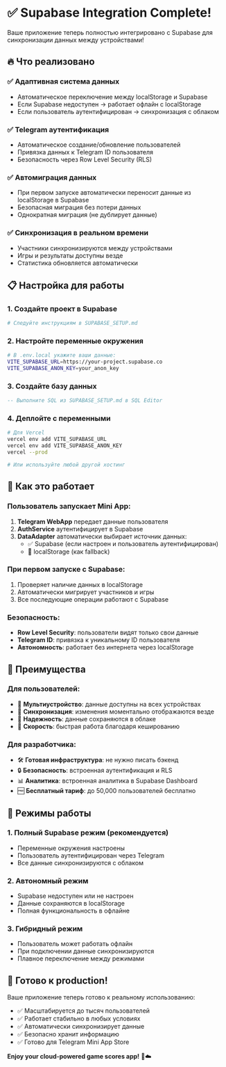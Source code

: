 # ✅ Supabase Integration Complete!

Ваше приложение теперь полностью интегрировано с Supabase для синхронизации данных между устройствами!

## 🔥 Что реализовано

### ✅ **Адаптивная система данных**
- Автоматическое переключение между localStorage и Supabase
- Если Supabase недоступен → работает офлайн с localStorage
- Если пользователь аутентифицирован → синхронизация с облаком

### ✅ **Telegram аутентификация**
- Автоматическое создание/обновление пользователей
- Привязка данных к Telegram ID пользователя
- Безопасность через Row Level Security (RLS)

### ✅ **Автомиграция данных**
- При первом запуске автоматически переносит данные из localStorage в Supabase
- Безопасная миграция без потери данных
- Однократная миграция (не дублирует данные)

### ✅ **Синхронизация в реальном времени**
- Участники синхронизируются между устройствами
- Игры и результаты доступны везде
- Статистика обновляется автоматически

## 📋 Настройка для работы

### 1. Создайте проект в Supabase
```bash
# Следуйте инструкциям в SUPABASE_SETUP.md
```

### 2. Настройте переменные окружения
```bash
# В .env.local укажите ваши данные:
VITE_SUPABASE_URL=https://your-project.supabase.co
VITE_SUPABASE_ANON_KEY=your_anon_key
```

### 3. Создайте базу данных
```sql
-- Выполните SQL из SUPABASE_SETUP.md в SQL Editor
```

### 4. Деплойте с переменными
```bash
# Для Vercel
vercel env add VITE_SUPABASE_URL
vercel env add VITE_SUPABASE_ANON_KEY
vercel --prod

# Или используйте любой другой хостинг
```

## 🔄 Как это работает

### Пользователь запускает Mini App:
1. **Telegram WebApp** передает данные пользователя
2. **AuthService** аутентифицирует в Supabase
3. **DataAdapter** автоматически выбирает источник данных:
   - ✅ Supabase (если настроен и пользователь аутентифицирован)
   - 🔄 localStorage (как fallback)

### При первом запуске с Supabase:
1. Проверяет наличие данных в localStorage
2. Автоматически мигрирует участников и игры
3. Все последующие операции работают с Supabase

### Безопасность:
- **Row Level Security**: пользователи видят только свои данные
- **Telegram ID**: привязка к уникальному ID пользователя
- **Автономность**: работает без интернета через localStorage

## 🎯 Преимущества

### Для пользователей:
- 📱 **Мультиустройство**: данные доступны на всех устройствах
- 🔄 **Синхронизация**: изменения моментально отображаются везде
- 💾 **Надежность**: данные сохраняются в облаке
- 🚀 **Скорость**: быстрая работа благодаря кешированию

### Для разработчика:
- 🛠️ **Готовая инфраструктура**: не нужно писать бэкенд
- 🔒 **Безопасность**: встроенная аутентификация и RLS
- 📊 **Аналитика**: встроенная аналитика в Supabase Dashboard
- 🆓 **Бесплатный тариф**: до 50,000 пользователей бесплатно

## 🔧 Режимы работы

### 1. **Полный Supabase режим** (рекомендуется)
- Переменные окружения настроены
- Пользователь аутентифицирован через Telegram
- Все данные синхронизируются с облаком

### 2. **Автономный режим**
- Supabase недоступен или не настроен
- Данные сохраняются в localStorage
- Полная функциональность в офлайне

### 3. **Гибридный режим**
- Пользователь может работать офлайн
- При подключении данные синхронизируются
- Плавное переключение между режимами

## 🚀 Готово к production!

Ваше приложение теперь готово к реальному использованию:

- ✅ Масштабируется до тысяч пользователей
- ✅ Работает стабильно в любых условиях
- ✅ Автоматически синхронизирует данные
- ✅ Безопасно хранит информацию
- ✅ Готово для Telegram Mini App Store

**Enjoy your cloud-powered game scores app!** 🎲☁️